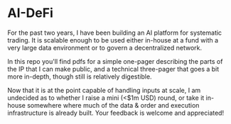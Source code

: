 # AI-DeFi
For the past two years, I have been building an AI platform for systematic trading.  It is scalable enough to be used either in-house at a fund with a very large data environment or to govern a decentralized network.  

In this repo you'll find pdfs for a simple one-pager describing the parts of the IP that I can make public, and a technical three-pager that goes a bit more in-depth, though still is relatively digestible.  

Now that it is at the point capable of handling inputs at scale, I am undecided as to whether I raise a mini (<$1m USD) round, or take it in-house somewhere where much of the data & order and execution infrastructure is already built.  Your feedback is welcome and appreciated! 
